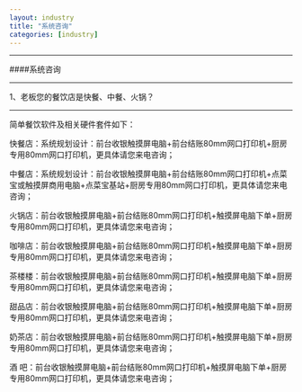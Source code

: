 ```yaml
---
layout: industry
title: "系统咨询"
categories: [industry]
---
```

<hr/>
####系统咨询
<hr/>
1、老板您的餐饮店是快餐、中餐、火锅？
<hr/>
简单餐饮软件及相关硬件套件如下：
<p>快餐店：系统规划设计：前台收银触摸屏电脑+前台结账80mm网口打印机+厨房专用80mm网口打印机，更具体请您来电咨询；
<p>中餐店：系统规划设计：前台收银触摸屏电脑+前台结账80mm网口打印机+点菜宝或触摸屏商用电脑+点菜宝基站+厨房专用80mm网口打印机，更具体请您来电咨询；
<p>火锅店：前台收银触摸屏电脑+前台结账80mm网口打印机+触摸屏电脑下单+厨房专用80mm网口打印机，更具体请您来电咨询；
<p>咖啡店：前台收银触摸屏电脑+前台结账80mm网口打印机+触摸屏电脑下单+厨房专用80mm网口打印机，更具体请您来电咨询；
<p>茶楼楼：前台收银触摸屏电脑+前台结账80mm网口打印机+触摸屏电脑下单+厨房专用80mm网口打印机，更具体请您来电咨询；
<p>甜品店：前台收银触摸屏电脑+前台结账80mm网口打印机+触摸屏电脑下单+厨房专用80mm网口打印机，更具体请您来电咨询；
<p>奶茶店：前台收银触摸屏电脑+前台结账80mm网口打印机+触摸屏电脑下单+厨房专用80mm网口打印机，更具体请您来电咨询；
<p>酒  吧：前台收银触摸屏电脑+前台结账80mm网口打印机+触摸屏电脑下单+厨房专用80mm网口打印机，更具体请您来电咨询；